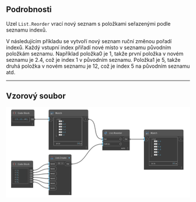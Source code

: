 ## Podrobnosti
Uzel `List.Reorder` vrací nový seznam s položkami seřazenými podle seznamu indexů.

V následujícím příkladu se vytvoří nový seznam ruční změnou pořadí indexů. Každý vstupní index přiřadí nové místo v seznamu původním položkám seznamu. Například položka0 je 1, takže první položka v novém seznamu je 2.4, což je index 1 v původním seznamu. Položka1 je 5, takže druhá položka v novém seznamu je 12, což je index 5 na původním seznamu atd.
___
## Vzorový soubor

![List.Reorder](./DSCore.List.Reorder_img.jpg)
